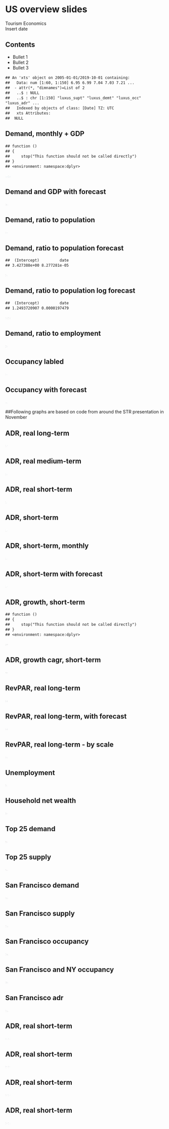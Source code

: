 # US overview  slides
Tourism Economics  
Insert date  

## Contents

- Bullet 1
- Bullet 2
- Bullet 3











```
## An 'xts' object on 2005-01-01/2019-10-01 containing:
##   Data: num [1:60, 1:150] 6.95 6.99 7.04 7.03 7.21 ...
##  - attr(*, "dimnames")=List of 2
##   ..$ : NULL
##   ..$ : chr [1:150] "luxus_supt" "luxus_demt" "luxus_occ" "luxus_adr" ...
##   Indexed by objects of class: [Date] TZ: UTC
##   xts Attributes:  
##  NULL
```







## Demand, monthly + GDP 

```
## function () 
## {
##     stop("This function should not be called directly")
## }
## <environment: namespace:dplyr>
```

<img src="../output_data/figure_us_overview_graphs/fig-demand_monthly_gdp-1.png" title="" alt="" width="9in" height="5.7in" /><img src="../output_data/figure_us_overview_graphs/fig-demand_monthly_gdp-2.png" title="" alt="" width="9in" height="5.7in" />

## Demand and GDP with forecast 
<img src="../output_data/figure_us_overview_graphs/fig-demand_gdp_forecast-1.png" title="" alt="" width="9in" height="5.7in" />


## Demand, ratio to population 
<img src="../output_data/figure_us_overview_graphs/fig-demand_ratio_pop-1.png" title="" alt="" width="9in" height="5.7in" />


## Demand, ratio to population forecast

```
##  (Intercept)         date 
## 3.427388e+00 8.277281e-05
```

<img src="../output_data/figure_us_overview_graphs/fig-demand_ratio_pop_fcst-1.png" title="" alt="" width="9in" height="5.7in" />


## Demand, ratio to population log forecast

```
##  (Intercept)         date 
## 1.2493720907 0.0000197479
```

<img src="../output_data/figure_us_overview_graphs/fig-demand_ratio_pop_lnfcst-1.png" title="" alt="" width="9in" height="5.7in" /><img src="../output_data/figure_us_overview_graphs/fig-demand_ratio_pop_lnfcst-2.png" title="" alt="" width="9in" height="5.7in" />


## Demand, ratio to employment 
<img src="../output_data/figure_us_overview_graphs/fig-demand_ratio_emp-1.png" title="" alt="" width="9in" height="5.7in" />

## Occupancy labled
<img src="../output_data/figure_us_overview_graphs/fig-occupancy_labled-1.png" title="" alt="" width="9in" height="5.7in" />

## Occupancy with forecast
<img src="../output_data/figure_us_overview_graphs/fig-occupancy_forecast-1.png" title="" alt="" width="9in" height="5.7in" />


##Following graphs are based on code from around the STR presentation in November

## ADR, real long-term
<img src="../output_data/figure_us_overview_graphs/fig-adr_real_lt-1.png" title="" alt="" width="9in" height="5.7in" />


## ADR, real medium-term
<img src="../output_data/figure_us_overview_graphs/fig-adr_real_mt-1.png" title="" alt="" width="9in" height="5.7in" />

## ADR, real short-term
<img src="../output_data/figure_us_overview_graphs/fig-adr_real_st-1.png" title="" alt="" width="9in" height="5.7in" />

## ADR, short-term
<img src="../output_data/figure_us_overview_graphs/fig-adr_st-1.png" title="" alt="" width="9in" height="5.7in" />


## ADR, short-term, monthly
<img src="../output_data/figure_us_overview_graphs/fig-adr_st_monthly-1.png" title="" alt="" width="9in" height="5.7in" />


## ADR, short-term with forecast
<img src="../output_data/figure_us_overview_graphs/fig-adr_st_forecast-1.png" title="" alt="" width="9in" height="5.7in" />


## ADR, growth, short-term 

```
## function () 
## {
##     stop("This function should not be called directly")
## }
## <environment: namespace:dplyr>
```

<img src="../output_data/figure_us_overview_graphs/fig-adr_gr_st-1.png" title="" alt="" width="9in" height="5.7in" />


## ADR, growth cagr, short-term 
<img src="../output_data/figure_us_overview_graphs/fig-adr_gr_cagr_st-1.png" title="" alt="" width="9in" height="5.7in" />

## RevPAR, real long-term
<img src="../output_data/figure_us_overview_graphs/fig-revpar_real_lt-1.png" title="" alt="" width="9in" height="5.7in" />


## RevPAR, real long-term, with forecast
<img src="../output_data/figure_us_overview_graphs/fig-revpar_real_lt_fcst-1.png" title="" alt="" width="9in" height="5.7in" />



## RevPAR, real long-term - by scale
<img src="../output_data/figure_us_overview_graphs/fig-revpar_real_lt_Scale-1.png" title="" alt="" width="9in" height="5.7in" />


## Unemployment
<img src="../output_data/figure_us_overview_graphs/fig-unemployment-1.png" title="" alt="" width="9in" height="5.7in" />

## Household net wealth
<img src="../output_data/figure_us_overview_graphs/fig-net_wealth_real-1.png" title="" alt="" width="9in" height="5.7in" />


## Top 25 demand
<img src="../output_data/figure_us_overview_graphs/fig-top25_demand-1.png" title="" alt="" width="9in" height="5.7in" />

## Top 25 supply
<img src="../output_data/figure_us_overview_graphs/fig-top25_supply-1.png" title="" alt="" width="9in" height="5.7in" />

## San Francisco demand
<img src="../output_data/figure_us_overview_graphs/fig-sanfrancisco_demand-1.png" title="" alt="" width="9in" height="5.7in" />


## San Francisco supply
<img src="../output_data/figure_us_overview_graphs/fig-sanfrancisco_supply-1.png" title="" alt="" width="9in" height="5.7in" />


## San Francisco occupancy
<img src="../output_data/figure_us_overview_graphs/fig-sanfrancisco_occ-1.png" title="" alt="" width="9in" height="5.7in" />


## San Francisco and NY occupancy
<img src="../output_data/figure_us_overview_graphs/fig-sanfrancisco_ny_occ-1.png" title="" alt="" width="9in" height="5.7in" />


## San Francisco adr
<img src="../output_data/figure_us_overview_graphs/fig-sanfrancisco_adr-1.png" title="" alt="" width="9in" height="5.7in" />

## ADR, real short-term
<img src="../output_data/figure_us_overview_graphs/fig-sanfrancisco_adr_real_st-1.png" title="" alt="" width="9in" height="5.7in" /><img src="../output_data/figure_us_overview_graphs/fig-sanfrancisco_adr_real_st-2.png" title="" alt="" width="9in" height="5.7in" />


## ADR, real short-term
<img src="../output_data/figure_us_overview_graphs/fig-upu_adr_real_st-1.png" title="" alt="" width="9in" height="5.7in" /><img src="../output_data/figure_us_overview_graphs/fig-upu_adr_real_st-2.png" title="" alt="" width="9in" height="5.7in" />

## ADR, real short-term
<img src="../output_data/figure_us_overview_graphs/fig-us_adr_real_st-1.png" title="" alt="" width="9in" height="5.7in" /><img src="../output_data/figure_us_overview_graphs/fig-us_adr_real_st-2.png" title="" alt="" width="9in" height="5.7in" />


## ADR, real short-term
<img src="../output_data/figure_us_overview_graphs/fig-upm_adr_real_st-1.png" title="" alt="" width="9in" height="5.7in" /><img src="../output_data/figure_us_overview_graphs/fig-upm_adr_real_st-2.png" title="" alt="" width="9in" height="5.7in" />

